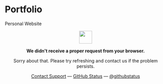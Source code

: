 # Portfolio
Personal Website

<p align="center">
	<img width="40" src="https://github.githubassets.com/images/spinners/octocat-spinner-64.gif">
<p align="center"><strong>We didn't receive a proper request from your browser.</strong></p>
<p align="center">Sorry about that. Please try refreshing and contact us if the problem persists.</p>
<p align="center">
	<a href="http://saketlakhotia17.github.io/">Contact Support</a> —
	<a href="http://saketlakhotia17.github.io/">GitHub Status</a> —
	<a href="http://saketlakhotia17.github.io/">@githubstatus</a>
</p>
<p></p>
<p></p>
</p>
